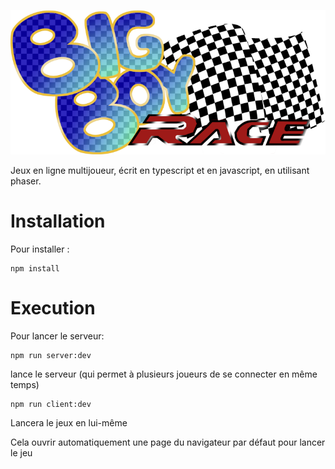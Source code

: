 ![Logo](https://github.com/AzariasB/BigBoyRace/blob/master/assets/images/title.png "BigBoyRace")



Jeux en ligne multijoueur, écrit en typescript et en javascript, en utilisant phaser.

Installation
============
Pour installer :
```
npm install
```

Execution
=========

Pour lancer le serveur:
```
npm run server:dev
```
lance le serveur (qui permet à plusieurs joueurs de se connecter en même temps)

```
npm run client:dev
```
Lancera le jeux en lui-même

Cela ouvrir automatiquement une page du navigateur par défaut
pour lancer le jeu
